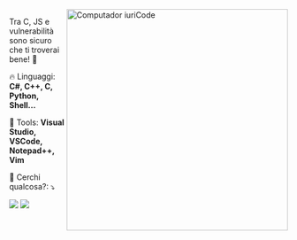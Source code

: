 <img src="https://raw.githubusercontent.com/MicaelliMedeiros/micaellimedeiros/master/image/computer-illustration.png" min-width="400px" max-width="400px" width="400px" align="right" alt="Computador iuriCode">

<p align="left"> 
  Tra C, JS e vulnerabilità sono sicuro che ti troverai bene! 🤖
</p>

<p align="left">
  🔥 Linguaggi: <strong>C#, C++, C, Python, Shell...</strong>
</p>

<p align="left">
  💼 Tools: <strong>Visual Studio, VSCode, Notepad++, Vim</strong>
</p>

<p align="left">
  💌 Cerchi qualcosa?: ⤵️
</p>

<p align="left">
  <a href="mailto:jacopo.menga@gmail.com" alt="Gmail">
  <img src="https://img.shields.io/badge/-Gmail-FF0000?style=flat-square&labelColor=FF0000&logo=gmail&logoColor=white&link=jacopo.menga@gmail.com" /></a>

  <a href="https://www.facebook.com/jZenek" alt="Facebook">
  <img src="https://img.shields.io/badge/-Facebook-3b5998?style=flat-square&labelColor=3b5998&logo=facebook&logoColor=white&link=https://www.facebook.com/jZenek/"/></a>
</p>  

